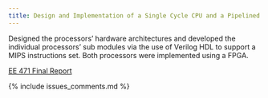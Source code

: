 ```yaml
---
title: Design and Implementation of a Single Cycle CPU and a Pipelined CPU
---
```


Designed the processors’ hardware architectures and developed the individual
processors’ sub modules via the use of Verilog HDL to support a MIPS
instructions set. Both processors were implemented using a FPGA.

[EE 471 Final Report](/linked_files/2014-09-15-design-and-implementation-of-a-single-cycle-cpu-and-a-pipelined-cpu_1.pdf)

{% include issues_comments.md %}
